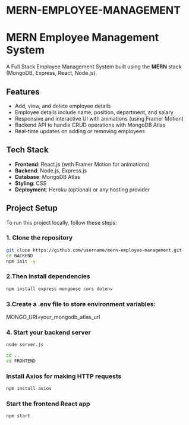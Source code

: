 # MERN-EMPLOYEE-MANAGEMENT

# MERN Employee Management System

A Full Stack Employee Management System built using the **MERN** stack (MongoDB, Express, React, Node.js).

## Features

- Add, view, and delete employee details
- Employee details include name, position, department, and salary
- Responsive and interactive UI with animations (using Framer Motion)
- Backend API to handle CRUD operations with MongoDB Atlas
- Real-time updates on adding or removing employees

## Tech Stack

- **Frontend**: React.js (with Framer Motion for animations)
- **Backend**: Node.js, Express.js
- **Database**: MongoDB Atlas
- **Styling**: CSS
- **Deployment**: Heroku (optional) or any hosting provider

## Project Setup

To run this project locally, follow these steps:

### 1. Clone the repository

```bash
git clone https://github.com/username/mern-employee-management.git
cd BACKEND
npm init -y
```
### 2.Then install dependencies

```bash
npm install express mongoose cors dotenv

```
### 3.Create a .env file to store environment variables:
MONGO_URI=your_mongodb_atlas_url

### 4. Start your backend server
```bash
node server.js
```

```bash
cd ..
cd FRONTEND
```
### Install Axios for making HTTP requests
```bash
npm install axios
```
### Start the frontend React app
```bash
npm start




